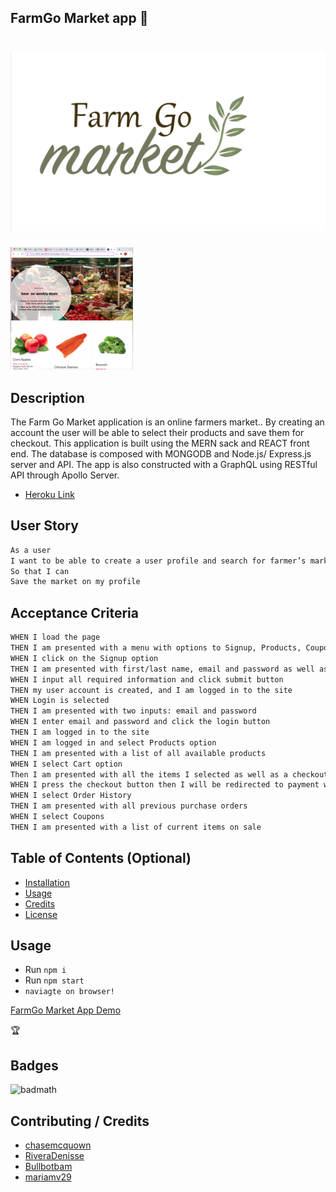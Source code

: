 ## FarmGo Market app 🌿

# ![Farm-Go](client/src/assets/logo.jpg)

<p style="align-contents: center";>
<img href='https://farm-gomarket.herokuapp.com/sales' src='client/src/assets/FarmGo.png'Width='196' height='196'>



<br>


## Description 
 The Farm Go Market application is an online farmers market.. By creating an account the user will be able to select their products and save them for checkout. This application is built using the MERN sack and REACT front end. The database is composed with MONGODB and Node.js/ Express.js server and API. The app is also constructed with a GraphQL using RESTful API through Apollo Server. 


* [Heroku Link](https://farm-gomarket.herokuapp.com/)


## User Story 
```md
As a user
I want to be able to create a user profile and search for farmer’s market by location
So that I can
Save the market on my profile
```



## Acceptance Criteria 
```md
WHEN I load the page
THEN I am presented with a menu with options to Signup, Products, Coupons, Categories, Order History and Cart
WHEN I click on the Signup option
THEN I am presented with first/last name, email and password as well as an option to login
WHEN I input all required information and click submit button
THEN my user account is created, and I am logged in to the site
WHEN Login is selected
THEN I am presented with two inputs: email and password
WHEN I enter email and password and click the login button
THEN I am logged in to the site
WHEN I am logged in and select Products option
THEN I am presented with a list of all available products 
WHEN I select Cart option
Then I am presented with all the items I selected as well as a checkout button
WHEN I press the checkout button then I will be redirected to payment website and once payment is complete I will be sent back to FarmGo Market
WHEN I select Order History
THEN I am presented with all previous purchase orders
WHEN I select Coupons
THEN I am presented with a list of current items on sale

```



## Table of Contents (Optional)



* [Installation](#installation)
* [Usage](#usage)
* [Credits](#credits)
* [License](#license)


## Usage 
* Run `npm i` 
* Run `npm start` 
* `naviagte on browser!` 

[FarmGo Market App Demo](https://farm-gomarket.herokuapp.com/sales)

🏆 
## Badges

![badmath](https://img.shields.io/github/languages/top/nielsenjared/badmath)

## Contributing / Credits

* [chasemcquown](https://github.com/chasemcquown)
* [RiveraDenisse](https://github.com/RiveraDenisse)
* [Bullbotbam](https://github.com/Bullbotbam)
* [mariamv29](https://github.com/mariamv29/README-generator.git)
